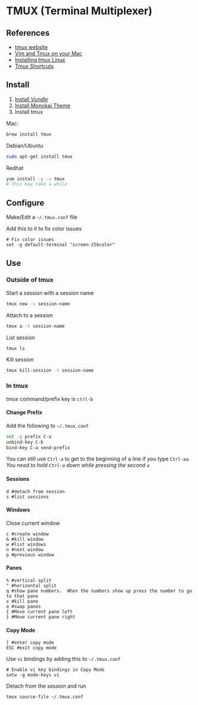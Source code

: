 TMUX (Terminal Multiplexer)
============================

References
-----------
* [tmux website](https://tmux.github.io)
* [Vim and Tmux on your Mac](http://fideloper.com/mac-vim-tmux)
* [Installing tmux Linux](http://linoxide.com/how-tos/install-tmux-manage-multiple-linux-terminals/)
* [Tmux Shortcuts](https://gist.github.com/MohamedAlaa/2961058)

Install
-------
1. [Install *Vundle*](https://github.com/brandyn1bennett/documentation/blob/master/terminal/vundle.md)
2. [Install Monokai Theme](https://github.com/brandyn1bennett/documentation/blob/master/terminal/Vim-Monokai-Theme.md)
3. Install tmux

Mac:
```bash
brew install tmux
```

Debian/Ubuntu
```bash
sudo apt-get install tmux
```

Redhat
```bash
yum install -y -v tmux
# This may take a while 
```

Configure
---------
Make/Edit a `~/.tmux.conf` file

Add this to it to fix color issues
```Shell
# Fix color issues
set -g default-terminal "screen-256color"
```

Use
---------
### Outside of tmux
Start a session with a session name
```bash
tmux new -s session-name
```

Attach to a session
```bash
tmux a -t session-name
```

List session
```bash
tmux ls
```

Kill session
```bash
tmux kill-session -t session-name
```

### In tmux
tmux command/prefix key is `ctrl-b`

#### Change Prefix
Add the following to `~/.tmux.conf`
```bash
set -g prefix C-a
unbind-key C-b
bind-key C-a send-prefix
```

You can still use `Ctrl-a` to get to the beginning of a line if you type `Ctrl-aa`.  *You need to hold `Ctrl-a` down while pressing the second `a`*

#### Sessions
```
d #detach from session
s #list sessions
```

#### Windows
Close current window
```
c #create window
& #kill window
w #list windows
n #next window
p #previous window
```

#### Panes
```
% #vertical split
" #horizontal split
q #show pane numbers.  When the numbers show up press the number to go to that pane
x #kill pane
o #swap panes
{ #Move current pane left
} #Move current pane right
```

#### Copy Mode
```
[ #enter copy mode
ESC #exit copy mode
```

Use `vi` bindings by adding this to `~/.tmux.conf`
```Shell
# Enable vi key bindings in Copy Mode
setw -g mode-keys vi     
```

Detach from the session and run
```bash
tmux source-file ~/.tmux.conf
```
